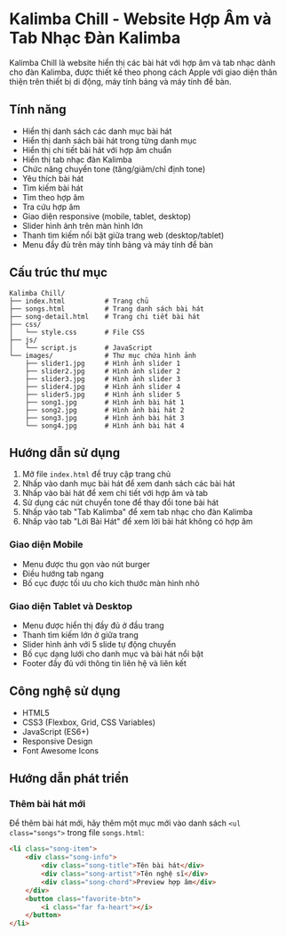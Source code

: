 # Kalimba Chill - Website Hợp Âm và Tab Nhạc Đàn Kalimba

Kalimba Chill là website hiển thị các bài hát với hợp âm và tab nhạc dành cho đàn Kalimba, được thiết kế theo phong cách Apple với giao diện thân thiện trên thiết bị di động, máy tính bảng và máy tính để bàn.

## Tính năng

- Hiển thị danh sách các danh mục bài hát
- Hiển thị danh sách bài hát trong từng danh mục
- Hiển thị chi tiết bài hát với hợp âm chuẩn
- Hiển thị tab nhạc đàn Kalimba
- Chức năng chuyển tone (tăng/giảm/chỉ định tone)
- Yêu thích bài hát
- Tìm kiếm bài hát
- Tìm theo hợp âm
- Tra cứu hợp âm
- Giao diện responsive (mobile, tablet, desktop)
- Slider hình ảnh trên màn hình lớn
- Thanh tìm kiếm nổi bật giữa trang web (desktop/tablet)
- Menu đầy đủ trên máy tính bảng và máy tính để bàn

## Cấu trúc thư mục

```
Kalimba Chill/
├── index.html          # Trang chủ
├── songs.html          # Trang danh sách bài hát
├── song-detail.html    # Trang chi tiết bài hát
├── css/
│   └── style.css       # File CSS
├── js/
│   └── script.js       # JavaScript
└── images/             # Thư mục chứa hình ảnh
    ├── slider1.jpg     # Hình ảnh slider 1
    ├── slider2.jpg     # Hình ảnh slider 2
    ├── slider3.jpg     # Hình ảnh slider 3
    ├── slider4.jpg     # Hình ảnh slider 4
    ├── slider5.jpg     # Hình ảnh slider 5
    ├── song1.jpg       # Hình ảnh bài hát 1
    ├── song2.jpg       # Hình ảnh bài hát 2
    ├── song3.jpg       # Hình ảnh bài hát 3
    └── song4.jpg       # Hình ảnh bài hát 4
```

## Hướng dẫn sử dụng

1. Mở file `index.html` để truy cập trang chủ
2. Nhấp vào danh mục bài hát để xem danh sách các bài hát
3. Nhấp vào bài hát để xem chi tiết với hợp âm và tab
4. Sử dụng các nút chuyển tone để thay đổi tone bài hát
5. Nhấp vào tab "Tab Kalimba" để xem tab nhạc cho đàn Kalimba
6. Nhấp vào tab "Lời Bài Hát" để xem lời bài hát không có hợp âm

### Giao diện Mobile
- Menu được thu gọn vào nút burger
- Điều hướng tab ngang
- Bố cục được tối ưu cho kích thước màn hình nhỏ

### Giao diện Tablet và Desktop
- Menu được hiển thị đầy đủ ở đầu trang
- Thanh tìm kiếm lớn ở giữa trang
- Slider hình ảnh với 5 slide tự động chuyển
- Bố cục dạng lưới cho danh mục và bài hát nổi bật
- Footer đầy đủ với thông tin liên hệ và liên kết

## Công nghệ sử dụng

- HTML5
- CSS3 (Flexbox, Grid, CSS Variables)
- JavaScript (ES6+)
- Responsive Design
- Font Awesome Icons

## Hướng dẫn phát triển

### Thêm bài hát mới

Để thêm bài hát mới, hãy thêm một mục mới vào danh sách `<ul class="songs">` trong file `songs.html`:

```html
<li class="song-item">
    <div class="song-info">
        <div class="song-title">Tên bài hát</div>
        <div class="song-artist">Tên nghệ sĩ</div>
        <div class="song-chord">Preview hợp âm</div>
    </div>
    <button class="favorite-btn">
        <i class="far fa-heart"></i>
    </button>
</li>
```